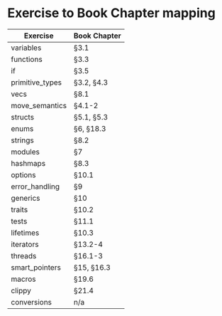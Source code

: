 # Exercise to Book Chapter mapping

| Exercise               | Book Chapter        |
| ---------------------- | ------------------- |
| variables              | §3.1                |v
| functions              | §3.3                |v
| if                     | §3.5                |v
| primitive_types        | §3.2, §4.3          |v
| vecs                   | §8.1                |v
| move_semantics         | §4.1-2              |v
| structs                | §5.1, §5.3          |v
| enums                  | §6, §18.3           |v
| strings                | §8.2                |v
| modules                | §7                  |v
| hashmaps               | §8.3                |v
| options                | §10.1               |v
| error_handling         | §9                  |v
| generics               | §10                 |v
| traits                 | §10.2               |v
| tests                  | §11.1               |
| lifetimes              | §10.3               |v
| iterators              | §13.2-4             |v
| threads                | §16.1-3             |v
| smart_pointers         | §15, §16.3          |v
| macros                 | §19.6               |
| clippy                 | §21.4               |
| conversions            | n/a                 |

